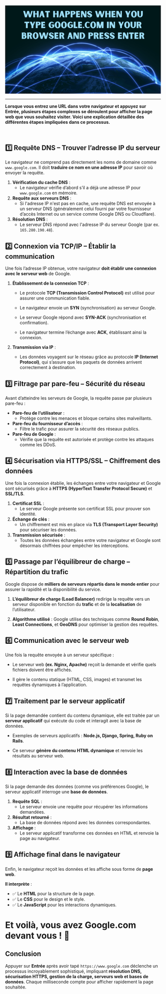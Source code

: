 

![illustration](image.png)

*************************

**Lorsque vous entrez une URL dans votre navigateur et appuyez sur Entrée, plusieurs étapes complexes se déroulent pour afficher la page web que vous souhaitez visiter. Voici une explication détaillée des différentes étapes impliquées dans ce processus.**

<br>

## **1️⃣ Requête DNS – Trouver l’adresse IP du serveur**

Le navigateur ne comprend pas directement les noms de domaine comme `www.google.com`. Il doit **traduire ce nom en une adresse IP** pour savoir où envoyer la requête.

1.  **Vérification du cache DNS** :
     - Le navigateur vérifie d’abord s’il a déjà une adresse IP pour `www.google.com` en mémoire.
2.  **Requête aux serveurs DNS** :
     - Si l'adresse IP n'est pas en cache, une requête DNS est envoyée à un serveur DNS (généralement celui fourni par votre fournisseur d’accès Internet ou un service comme Google DNS ou Cloudflare).
3.  **Résolution DNS** :
     - Le serveur DNS répond avec l'adresse IP du serveur Google (par ex. `165.280.190.48`).

## **2️⃣ Connexion via TCP/IP – Établir la communication**

Une fois l’adresse IP obtenue, votre navigateur **doit établir une connexion avec le serveur web** de Google.

1.  **Établissement de la connexion TCP** :
     - Le protocole **TCP (Transmission Control Protocol)** est utilisé pour assurer une communication fiable.

     - Le navigateur envoie un **SYN** (synchronisation) au serveur Google.
     - Le serveur Google répond avec **SYN-ACK** (synchronisation et confirmation).
     - Le navigateur termine l’échange avec **ACK**, établissant ainsi la connexion.

2.  **Transmission via IP** : 
     - Les données voyagent sur le réseau grâce au protocole **IP (Internet Protocol)**, qui s’assure que les paquets de données arrivent correctement à destination.

## **3️⃣ Filtrage par pare-feu – Sécurité du réseau**

Avant d’atteindre les serveurs de Google, la requête passe par plusieurs pare-feu :

-   **Pare-feu de l’utilisateur** :
     - Protège contre les menaces et bloque certains sites malveillants.
-   **Pare-feu du fournisseur d’accès** :
     - Filtre le trafic pour assurer la sécurité des réseaux publics.
-   **Pare-feu de Google** :
     - Vérifie que la requête est autorisée et protège contre les attaques comme les DDoS.

## **4️⃣ Sécurisation via HTTPS/SSL – Chiffrement des données**

Une fois la connexion établie, les échanges entre votre navigateur et Google sont sécurisés grâce à **HTTPS (HyperText Transfer Protocol Secure)** et **SSL/TLS**.

1.  **Certificat SSL** :
     - Le serveur Google présente son certificat SSL pour prouver son identité.
2.  **Échange de clés** :
     - Un chiffrement est mis en place via **TLS (Transport Layer Security)** pour sécuriser les données.
3.  **Transmission sécurisée** :
     - Toutes les données échangées entre votre navigateur et Google sont désormais chiffrées pour empêcher les interceptions.

## **5️⃣ Passage par l’équilibreur de charge – Répartition du trafic**

Google dispose de **milliers de serveurs répartis dans le monde entier** pour assurer la rapidité et la disponibilité du service.

1.  **L’équilibreur de charge (Load Balancer)** redirige la requête vers un serveur disponible en fonction du **trafic** et de la **localisation** de l’utilisateur.

2.  **Algorithme utilisé** : Google utilise des techniques comme **Round Robin**, **Least Connections**, et **GeoDNS** pour optimiser la gestion des requêtes.

## **6️⃣ Communication avec le serveur web**

Une fois la requête envoyée à un serveur spécifique :

-   Le serveur web **(ex. Nginx, Apache)** reçoit la demande et vérifie quels fichiers doivent être affichés.

-   Il gère le contenu statique (HTML, CSS, images) et transmet les requêtes dynamiques à l’application.

## **7️⃣ Traitement par le serveur applicatif**

Si la page demandée contient du contenu dynamique, elle est traitée par un **serveur applicatif** qui exécute du code et interagit avec la base de données.

-   Exemples de serveurs applicatifs : **Node.js, Django, Spring, Ruby on Rails**.

-   Ce serveur **génère du contenu HTML dynamique** et renvoie les résultats au serveur web.

## **8️⃣ Interaction avec la base de données**

Si la page demande des données (comme vos préférences Google), le serveur applicatif interroge une **base de données**.

1.  **Requête SQL** : 
     - Le serveur envoie une requête pour récupérer les informations demandées.
2.  **Résultat retourné** :
     - La base de données répond avec les données correspondantes.
3.  **Affichage** :
     - Le serveur applicatif transforme ces données en HTML et renvoie la page au navigateur.

## **9️⃣ Affichage final dans le navigateur**

Enfin, le navigateur reçoit les données et les affiche sous forme de **page web**.

  **Il interprète** :  
  - ✅ Le **HTML** pour la structure de la page.    
  - ✅ Le **CSS** pour le design et le style.  
  - ✅ Le **JavaScript** pour les interactions dynamiques.


# Et voilà, vous avez **Google.com devant vous** ! 🚀

## **Conclusion**

Appuyer sur **Entrée** après avoir tapé `https://www.google.com` déclenche un processus incroyablement sophistiqué, impliquant **résolution DNS, sécurisation HTTPS, gestion de la charge, serveurs web et bases de données**. Chaque milliseconde compte pour afficher rapidement la page souhaitée.